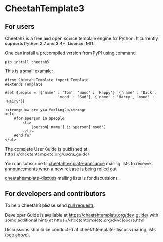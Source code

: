# CheetahTemplate3

## For users

Cheetah3 is a free and open source template engine for Python.
It currently supports Python 2.7 and 3.4+. License: MIT.

One can install a precompiled version from
[PyPI](https://pypi.org/project/Cheetah3/) using command

    pip install cheetah3

This is a small example:

    #from Cheetah.Template import Template
    #extends Template

    #set $people = [{'name' : 'Tom', 'mood' : 'Happy'}, {'name' : 'Dick',
                            'mood' : 'Sad'}, {'name' : 'Harry', 'mood' : 'Hairy'}]

    <strong>How are you feeling?</strong>
    <ul>
        #for $person in $people
            <li>
                $person['name'] is $person['mood']
            </li>
        #end for
    </ul>

The complete User Guide is published at https://cheetahtemplate.org/users_guide/

You can subscribe to
[cheetahtemplate-announce](https://sourceforge.net/projects/cheetahtemplate/lists/cheetahtemplate-announce)
mailing lists to receive announcements when a new release is being
rolled out.

[cheetahtemplate-discuss](https://sourceforge.net/projects/cheetahtemplate/lists/cheetahtemplate-discuss) mailing lists is for discussions.

## For developers and contributors

To help Cheetah3 please send
[pull requests](https://github.com/CheetahTemplate3/cheetah3/pulls).

Developer Guide is available at https://cheetahtemplate.org/dev_guide/
with some additional hints at https://cheetahtemplate.org/developers.html

Discussions should be conducted at cheetahtemplate-discuss mailing lists
(see above).
